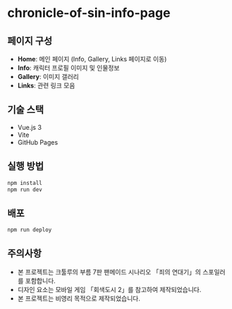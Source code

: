 # chronicle-of-sin-info-page

## 페이지 구성

- **Home**: 메인 페이지 (Info, Gallery, Links 페이지로 이동)
- **Info**: 캐릭터 프로필 이미지 및 인물정보
- **Gallery**: 이미지 갤러리
- **Links**: 관련 링크 모음

## 기술 스택

- Vue.js 3
- Vite
- GitHub Pages

## 실행 방법

```bash
npm install
npm run dev
```

## 배포

```bash
npm run deploy
```

## 주의사항

- 본 프로젝트는 크툴루의 부름 7판 팬메이드 시나리오 「죄의 연대기」의 스포일러를 포함합니다.
- 디자인 요소는 모바일 게임 「회색도시 2」를 참고하여 제작되었습니다.
- 본 프로젝트는 비영리 목적으로 제작되었습니다.
